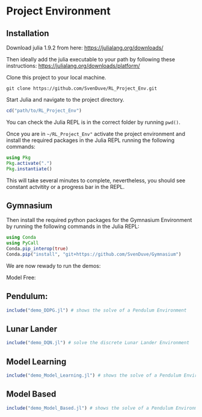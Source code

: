 # Project Environment

## Installation

Download julia 1.9.2 from here: https://julialang.org/downloads/

Then ideally add the julia executable to your path by following these instructions: https://julialang.org/downloads/platform/

Clone this project to your local machine.

```
git clone https://github.com/SvenDuve/RL_Project_Env.git
```

Start Julia and navigate to the project directory.

```julia
cd("path/to/RL_Project_Env")
``` 

You can check the Julia REPL is in the correct folder by running ```pwd()```.

Once you are in ```~/RL_Project_Env"``` activate the project environment and install the required packages in the Julia REPL running the following commands:

```julia
using Pkg
Pkg.activate(".")
Pkg.instantiate()
```

This will take several minutes to complete, nevertheless, you should see constant actvitity or a progress bar in the REPL.

## Gymnasium

Then install the required python packages for the Gymnasium Environment by running the following commands in the Julia REPL:

```julia
using Conda
using PyCall
Conda.pip_interop(true)
Conda.pip("install", "git+https://github.com/SvenDuve/Gymnasium")
```

We are now rewady to run the demos:

Model Free:

## Pendulum:

```julia
include("demo_DDPG.jl") # shows the solve of a Pendulum Environment
```

## Lunar Lander

```julia 
include("demo_DQN.jl") # solve the discrete Lunar Lander Environment
```

## Model Learning

```julia
include("demo_Model_Learning.jl") # shows the solve of a Pendulum Environment
```

## Model Based

```julia
include("demo_Model_Based.jl") # shows the solve of a Pendulum Environment
```